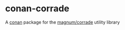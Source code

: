 # conan-corrade
A [conan](https://conan.io) package for the [magnum/corrade](https://github.com/mosra/corrade) utility library
